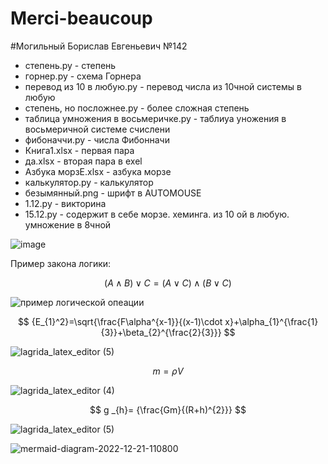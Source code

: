 # Merci-beaucoup
#Могильный Борислав Евгеньевич №142
 
- степень.py - степень
- горнер.py - схема Горнера
- перевод из 10 в любую.py - перевод числа из 10чной системы в любую
- степень, но посложнее.py - более сложная степень
- таблица умножения в восьмеричке.py - таблиуа уножения в восьмеричной системе счислени
- фибоначчи.py - числа Фибонначи
- Книга1.xlsx - первая пара
- да.xlsx - вторая пара в exel
- Азбука морзЕ.xlsx - азбука морзе
- калькулятор.py - калькулятор
- безымянный.png - шрифт в AUTOMOUSE
- 1.12.py - викторина
- 15.12.py - содержит в себе морзе. хеминга. из 10 ой в любую. умножение в 8чной

![image](https://user-images.githubusercontent.com/76615554/192688367-b67af343-5d30-4dc7-b69b-a19fc8bac7f4.png)


Пример закона логики:

$$ (A \wedge B)\vee C = (A \vee C)\wedge(B\vee C) $$

![пример логической опеации](https://user-images.githubusercontent.com/76615554/198190702-df8e33cd-588c-40ec-a253-50f33c2475d9.png)

$$ {E_{1}^2}=\sqrt{\frac{F\alpha^{x-1}}{(x-1)\cdot x}+\alpha_{1}^{\frac{1}{3}}+\beta_{2}^{\frac{2}{3}}} $$

![lagrida_latex_editor (5)](https://user-images.githubusercontent.com/76615554/204966121-f8ee0751-1151-4d3f-8519-5555d41ffa46.png)

$$ m=\rho V $$

![lagrida_latex_editor (4)](https://user-images.githubusercontent.com/76615554/200734921-09a0a355-c9a4-46d4-a822-bc033c596107.png)

$$ g _{h}= {\frac{Gm}{(R+h)^{2}}} $$

![lagrida_latex_editor (5)](https://user-images.githubusercontent.com/76615554/200735451-bc18a882-9111-41a0-88d1-241ca4c280b8.png)

![mermaid-diagram-2022-12-21-110800](https://user-images.githubusercontent.com/76615554/208820166-10c45fa0-1038-489f-a770-901707971ba5.png)
